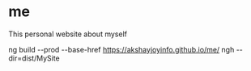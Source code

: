 # me
This personal website about myself

ng build --prod --base-href https://akshayjoyinfo.github.io/me/
ngh --dir=dist/MySite